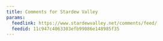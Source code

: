 ```yaml
---
title: Comments for Stardew Valley
params:
  feedlink: https://www.stardewvalley.net/comments/feed/
  feedid: 11c947c4063303efb99086e148985f35
---
```

